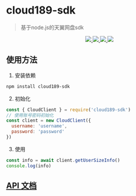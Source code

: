 # cloud189-sdk

> 基于node.js的天翼网盘sdk

<div align="center">
  <a href="https://www.npmjs.org/package/cloud189-sdk">
    <img src="https://img.shields.io/npm/v/cloud189-sdk.svg">
  </a>
  <a href="https://packagephobia.com/result?p=cloud189-sdk">
    <img src="https://packagephobia.com/badge?p=cloud189-sdk">
  </a>
  <a href="https://npmcharts.com/compare/cloud189-sdk?minimal=true">
    <img src="http://img.shields.io/npm/dm/cloud189-sdk.svg">
  </a>
  <a href="LICENSE">
    <img src="https://img.shields.io/badge/License-MIT-yellow.svg">
  </a>
</div>

## 使用方法

1. 安装依赖

```sh
npm install cloud189-sdk
```

2. 初始化

```js
const { CloudClient } = require('cloud189-sdk')
// 使用账号密码初始化
const client = new CloudClient({
  username: 'username',
  password: 'password'
})
```

3. 使用

```js
const info = await client.getUserSizeInfo()
console.log(info)
```

## [API 文档](https://cloud.189.whaledev.cn/)

